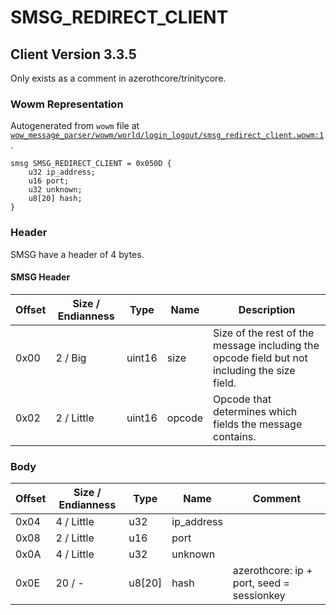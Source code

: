 # SMSG_REDIRECT_CLIENT

## Client Version 3.3.5

Only exists as a comment in azerothcore/trinitycore.

### Wowm Representation

Autogenerated from `wowm` file at [`wow_message_parser/wowm/world/login_logout/smsg_redirect_client.wowm:1`](https://github.com/gtker/wow_messages/tree/main/wow_message_parser/wowm/world/login_logout/smsg_redirect_client.wowm#L1).
```rust,ignore
smsg SMSG_REDIRECT_CLIENT = 0x050D {
    u32 ip_address;
    u16 port;
    u32 unknown;
    u8[20] hash;
}
```
### Header

SMSG have a header of 4 bytes.

#### SMSG Header

| Offset | Size / Endianness | Type   | Name   | Description |
| ------ | ----------------- | ------ | ------ | ----------- |
| 0x00   | 2 / Big           | uint16 | size   | Size of the rest of the message including the opcode field but not including the size field.|
| 0x02   | 2 / Little        | uint16 | opcode | Opcode that determines which fields the message contains.|

### Body

| Offset | Size / Endianness | Type | Name | Comment |
| ------ | ----------------- | ---- | ---- | ------- |
| 0x04 | 4 / Little | u32 | ip_address |  |
| 0x08 | 2 / Little | u16 | port |  |
| 0x0A | 4 / Little | u32 | unknown |  |
| 0x0E | 20 / - | u8[20] | hash | azerothcore: ip + port, seed = sessionkey |

